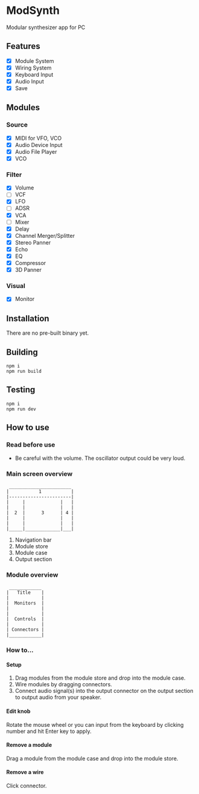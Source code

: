 # ModSynth
Modular synthesizer app for PC

## Features
- [x] Module System
- [x] Wiring System
- [x] Keyboard Input
- [x] Audio Input
- [x] Save

## Modules
### Source
- [x] MIDI for VFO, VCO
- [x] Audio Device Input
- [x] Audio File Player
- [x] VCO

### Filter
- [x] Volume
- [ ] VCF
- [x] LFO
- [ ] ADSR
- [x] VCA
- [ ] Mixer
- [x] Delay
- [x] Channel Merger/Splitter
- [x] Stereo Panner
- [x] Echo
- [x] EQ
- [x] Compressor
- [x] 3D Panner

### Visual
- [x] Monitor

## Installation
There are no pre-built binary yet.

## Building
```
npm i
npm run build
```

## Testing
```
npm i
npm run dev
```

## How to use
### Read before use
- Be careful with the volume. The oscillator output could be very loud.

### Main screen overview
```
 _______________________
|           1           |
|-----------------------|
|     |             |   |
|     |             |   |
|  2  |      3      | 4 |
|     |             |   |
|     |             |   |
|_____|_____________|___|
```

1. Navigation bar
2. Module store
3. Module case
4. Output section

### Module overview
```
 ____________
|   Title    |
|            |
|  Monitors  |
|            |
|            |
|  Controls  |
|            |
| Connectors |
|____________|
```

### How to...
#### Setup
1. Drag modules from the module store and drop into the module case.
2. Wire modules by dragging connectors.
3. Connect audio signal(s) into the output connector on the output section to output audio from your speaker.

#### Edit knob
Rotate the mouse wheel or you can input from the keyboard by clicking number and hit Enter key to apply.

#### Remove a module
Drag a module from the module case and drop into the module store.

#### Remove a wire
Click connector.
